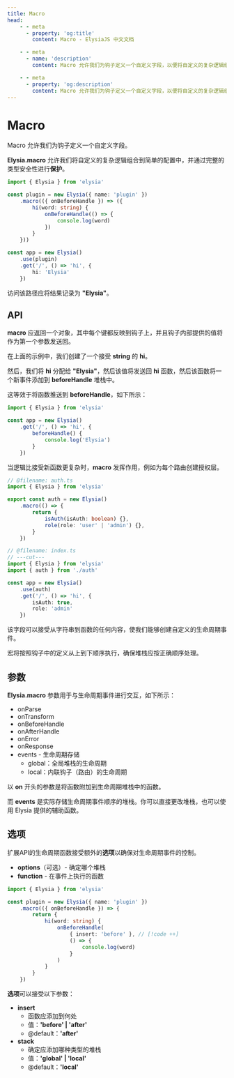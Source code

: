```yaml
---
title: Macro
head:
    - - meta
      - property: 'og:title'
        content: Macro - ElysiaJS 中文文档

    - - meta
      - name: 'description'
        content: Macro 允许我们为钩子定义一个自定义字段，以便将自定义的复杂逻辑组合到简单的配置中，并通过完整的类型安全性进行保护。

    - - meta
      - property: 'og:description'
        content: Macro 允许我们为钩子定义一个自定义字段，以便将自定义的复杂逻辑组合到简单的配置中，并通过完整的类型安全性进行保护。
---
```


# Macro

Macro 允许我们为钩子定义一个自定义字段。

**Elysia.macro** 允许我们将自定义的复杂逻辑组合到简单的配置中，并通过完整的类型安全性进行**保护**。

```typescript twoslash
import { Elysia } from 'elysia'

const plugin = new Elysia({ name: 'plugin' })
    .macro(({ onBeforeHandle }) => ({
        hi(word: string) {
            onBeforeHandle(() => {
                console.log(word)
            })
        }
    }))

const app = new Elysia()
    .use(plugin)
    .get('/', () => 'hi', {
        hi: 'Elysia'
    })
```

访问该路径应将结果记录为 **"Elysia"**。

## API

**macro** 应返回一个对象，其中每个键都反映到钩子上，并且钩子内部提供的值将作为第一个参数发送回。

在上面的示例中，我们创建了一个接受 **string** 的 **hi**。

然后，我们将 **hi** 分配给 **"Elysia"**，然后该值将发送回 **hi** 函数，然后该函数将一个新事件添加到 **beforeHandle** 堆栈中。

这等效于将函数推送到 **beforeHandle**，如下所示：

```typescript twoslash
import { Elysia } from 'elysia'

const app = new Elysia()
    .get('/', () => 'hi', {
        beforeHandle() {
            console.log('Elysia')
        }
    })
```

当逻辑比接受新函数更复杂时，**macro** 发挥作用，例如为每个路由创建授权层。

```typescript twoslash
// @filename: auth.ts
import { Elysia } from 'elysia'

export const auth = new Elysia()
    .macro(() => {
        return {
            isAuth(isAuth: boolean) {},
            role(role: 'user' | 'admin') {},
        }
    })

// @filename: index.ts
// ---cut---
import { Elysia } from 'elysia'
import { auth } from './auth'

const app = new Elysia()
    .use(auth)
    .get('/', () => 'hi', {
        isAuth: true,
        role: 'admin'
    })
```

该字段可以接受从字符串到函数的任何内容，使我们能够创建自定义的生命周期事件。

宏将按照钩子中的定义从上到下顺序执行，确保堆栈应按正确顺序处理。

## 参数

**Elysia.macro** 参数用于与生命周期事件进行交互，如下所示：

-   onParse
-   onTransform
-   onBeforeHandle
-   onAfterHandle
-   onError
-   onResponse
-   events - 生命周期存储
    -   global：全局堆栈的生命周期
    -   local：内联钩子（路由）的生命周期

以 **on** 开头的参数是将函数附加到生命周期堆栈中的函数。

而 **events** 是实际存储生命周期事件顺序的堆栈。你可以直接更改堆栈，也可以使用 Elysia 提供的辅助函数。

## 选项

扩展API的生命周期函数接受额外的**选项**以确保对生命周期事件的控制。

-   **options**（可选）- 确定哪个堆栈
-   **function** - 在事件上执行的函数

```typescript twoslash
import { Elysia } from 'elysia'

const plugin = new Elysia({ name: 'plugin' })
    .macro(({ onBeforeHandle }) => {
        return {
            hi(word: string) {
                onBeforeHandle(
                    { insert: 'before' }, // [!code ++]
                    () => {
                        console.log(word)
                    }
                )
            }
        }
    })
```

**选项**可以接受以下参数：

-   **insert**
    -   函数应添加到何处
    -   值：**'before' | 'after'**
    -   @default：**'after'**
-   **stack**
    -   确定应添加哪种类型的堆栈
    -   值：**'global' | 'local'**
    -   @default：**'local'**
    